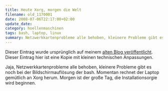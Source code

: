 ```yaml
---
title: Heute Xorg, morgen die Welt
filename: old_1170001
date: 2008-07-06T22:17:00+02:00
update_date:
category: hoellenmaschinen
tags: bash, laptop, linux
summary: Netzwerkkartenprobleme alle behoben, kleinere Probleme gibt es noch bei der Bildschirmauflösung der bash. Momentan rechnet der Laptop gemütlich an Xorg herum.
---
```

Dieser Eintrag wurde ursprünglich auf meinem [alten Blog veröffentlicht](https://stu.blogger.de/stories/1170001/). Dieser Eintrag hier ist eine Kopie mit kleinen technischen Anpassungen.

Jaja, Netzwerkkartenprobleme alle behoben, kleinere Probleme gibt es noch bei der Bildschirmauflösung der bash. Momentan rechnet der Laptop gemütlich an Xorg herum. Morgen ist der große Tag, die Installationsorgie wird beginnen.
